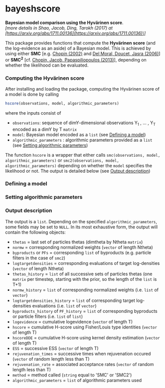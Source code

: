 # bayeshscore
**Bayesian model comparison using the Hyvärinen score**.  
*\[more details in Shao, Jacob, Ding, Tarokh (2017) at [https://arxiv.org/abs/1711.00136](https://arxiv.org/abs/1711.00136)\]*

This package provides functions that compute the **Hyvärinen score** (and the log-evidence as an aside) of a Bayesian model. This is achieved by using either **SMC** \[e.g. [Chopin (2002)](https://academic.oup.com/biomet/article-abstract/89/3/539/251804) and [Del Moral, Doucet, Jasra (2006)](http://onlinelibrary.wiley.com/doi/10.1111/j.1467-9868.2006.00553.x/abstract)\] or **SMC<sup>2</sup>** \[cf. [Chopin, Jacob, Papaspiliopoulos (2013)](http://onlinelibrary.wiley.com/doi/10.1111/j.1467-9868.2012.01046.x/abstract)\], depending on whether the likelihood can be evaluated.

### <a name="howto_hscore"></a> Computing the Hyvärinen score

After installing and loading the package, computing the Hyvärinen score of a model is done by calling
```R
hscore(observations, model, algorithmic_parameters)
```
where the inputs consist of
* `observations`: sequence of dimY-dimensional observations Y<sub>1</sub> , ... , Y<sub>T</sub> encoded as a dimY by T `matrix`
* `model`: Bayesian model encoded as a `list` (see [Defining a model](#howto_model))
* `algorithmic_parameters` : algorithmic parameters provided as a `list` (see [Setting algorithmic parameters](#howto_algoparam))

The function `hscore` is a wrapper that either calls `smc(observations, model, algorithmic_parameters)` or `smc2(observations, model, algorithmic_parameters)` depending on whether the `model` specifies the likelihood or not. The output is detailed below (see [Output description](#output))

### <a name="howto_model"></a> Defining a model

### <a name="howto_algoparam"></a> Setting algorithmic parameters

### <a name="output"></a> Output description
The output is a `list`. Depending on the specified `algorithmic_parameters`, some fields may be set to `NULL`. In its most exhaustive form, the output will contain the following objects:
* `thetas` = last set of particles thetas (dimtheta by Ntheta `matrix`)
* `normw` = corresponding normalized weights (`vector` of length Ntheta)
* `byproducts` or `PFs` = corresponding `list` of byproducts (e.g. particle filters in the case of `smc2`)
* `logtargetdensities` = corresponding evaluations of target log-densities (`vector` of length Ntheta)
* `thetas_history` = `list` of all successive sets of particles thetas (one `matrix` per timestep, starting with the prior, so the length of the `list` is T+1)
* `normw_history` = `list` of corresponding normalized weights (i.e. `list` of `vector`)
* `logtargetdensities_history` = `list` of corresponding target log-densities evaluations (i.e. `list` of `vector`)
* `byproducts_history` of `PF_history` = `list` of corresponding byproducts or particle filters (i.e. `list` of `list`)
* `logevidence` = cumulative logevidence (`vector` of length T)
* `hscore` = cumulative H-score using Fisher/Louis type identities (`vector` of length T)
* `hscoreDDE` = cumulative H-score using kernel density estimation (`vector` of length T)
* `ESS` = successive ESS (`vector` of length T)
* `rejuvenation_times` = successive times when rejuvenation occured (`vector` of random length less than T)
* `rejuvenation_rate` = associated acceptance rates (`vector` of random length less than T)
* `method` = method called (`string` equal to 'SMC' or 'SMC2')
* `algorithmic_parameters` = `list` of algorithmic parameters used
